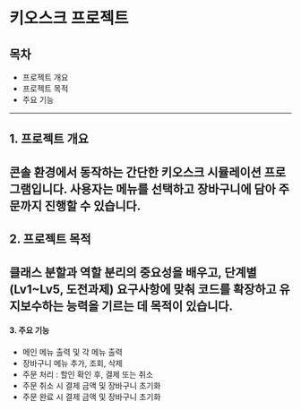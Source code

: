 # 키오스크 프로젝트
## 목차
* 프로젝트 개요
* 프로젝트 목적
* 주요 기능
----
## 1. 프로젝트 개요
콘솔 환경에서 동작하는 간단한 키오스크 시뮬레이션 프로그램입니다. 사용자는 메뉴를 선택하고 장바구니에 담아 주문까지 진행할 수 있습니다.
----
## 2. 프로젝트 목적
클래스 분할과 역할 분리의 중요성을 배우고, 단계별(Lv1~Lv5, 도전과제) 요구사항에 맞춰 코드를 확장하고 유지보수하는 능력을 기르는 데 목적이 있습니다.
----
#### 3. 주요 기능
* 메인 메뉴 출력 및 각 메뉴 출력
* 장바구니 메뉴 추가, 조회, 삭제
* 주문 처리 : 할인 확인 후, 결제 또는 취소
* 주문 취소 시 결제 금액 및 장바구니 초기화
* 주문 완료 시 결제 금액 및 장바구니 초기화

